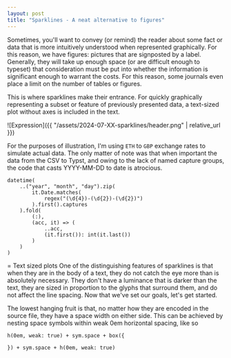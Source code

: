 ```yaml
---
layout: post
title: "Sparklines - A neat alternative to figures"
---
```

Sometimes, you'll want to convey (or remind) the reader about some fact or data that is more intuitively understood when represented graphically.
For this reason, we have figures: pictures that are signposted by a label. Generally, they will take up enough space (or are difficult enough to typeset) that consideration must be put into whether the information is significant enough to warrant the costs.
For this reason, some journals even place a limit on the number of tables or figures.

This is where sparklines make their entrance. For quickly graphically representing a subset or feature of previously presented data, a text-sized plot without axes is included in the text.

![Expression]({{ "/assets/2024-07-XX-sparklines/header.png" | relative_url }})  

For the purposes of illustration, I'm using `ETH` to `GBP` exchange rates to simulate actual data. The only matter of note was that when important the data from the CSV to Typst, and owing to the lack of named capture groups, the code that casts YYYY-MM-DD to date is atrocious.

```
datetime(
    ..("year", "month", "day").zip(
        it.Date.matches(
            regex("(\d{4})-(\d{2})-(\d{2})")
        ).first().captures
    ).fold(
        (:), 
        (acc, it) => (
            ..acc, 
            (it.first()): int(it.last())
        )
    )
)
```

= Text sized plots
One of the distinguishing features of sparklines is that when they are in the body of a text, they do not catch the eye more than is absolutely necessary. They don't have a luminance that is darker than the text, they are sized in proportion to the glyphs that surround them, and do not affect the line spacing. Now that we've set our goals, let's get started.

The lowest hanging fruit is that, no matter how they are encoded in the source file, they have a space width on either side. This can be achieved by nesting space symbols within weak 0em horizontal spacing, like so

```
h(0em, weak: true) + sym.space + box({
  
}) + sym.space + h(0em, weak: true)

```